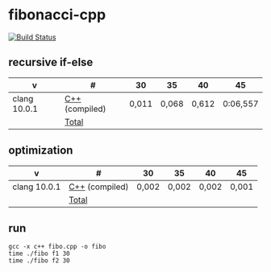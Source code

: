 # fibonacci-cpp

[![Build Status](https://travis-ci.org/xaoc-303/fibonacci-cpp.svg?branch=master)](https://travis-ci.org/xaoc-303/fibonacci-cpp)

## recursive if-else

| v | # | 30 | 35 | 40 | 45 |
| --- | --- | --- | --- | --- | --- |
| clang 10.0.1 | [C++](./fibo.cpp) (compiled) | 0,011 | 0,068 | 0,612 | 0:06,557 |
| | [Total](https://github.com/xaoc-303/fibonacci) | | | | |

## optimization

| v | # | 30 | 35 | 40 | 45 |
| --- | --- | --- | --- | --- | --- |
| clang 10.0.1 | [C++](./fibo.cpp) (compiled) | 0,002 | 0,002 | 0,002 | 0,001 |
| | [Total](https://github.com/xaoc-303/fibonacci) | | | | |

## run

```
gcc -x c++ fibo.cpp -o fibo
time ./fibo f1 30
time ./fibo f2 30
```
